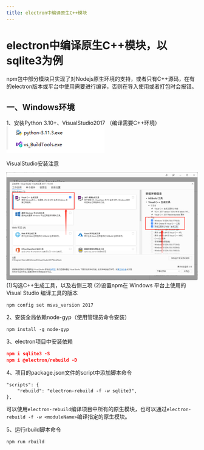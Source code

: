 ```yaml
---
title: electron中编译原生C++模块
---
```


# electron中编译原生C++模块，以sqlite3为例

npm包中部分模块只实现了对Nodejs原生环境的支持，或者只有C++源码，在有的electron版本或平台中使用需要进行编译，否则在导入使用或者打包时会报错。


## 一、Windows环境

1、安装Python 3.10+、VisualStudio2017 （编译需要C++环境）
![dependent](/img/rebuild.png)

VisualStudio安装注意

![VisualStudio](/img/VisualStudio.png)
(1)勾选C++生成工具，以及右侧三项
(2)设置npm在 Windows 平台上使用的 Visual Studio 编译工具的版本
```
npm config set msvs_version 2017
```

2、安装全局依赖node-gyp（使用管理员命令安装）

```
npm install -g node-gyp
```

3、electron项目中安装依赖

```json
npm i sqlite3 -S
npm i @electron/rebuild -D
```

4、项目的package.json文件的script中添加脚本命令

```
"scripts": {
	"rebuild": "electron-rebuild -f -w sqlite3",
},
```

可以使用`electron-rebuild`编译项目中所有的原生模块，也可以通过`electron-rebuild -f -w <moduleName>`编译指定的原生模块。

5、运行rbuild脚本命令

```
npm run rbuild
```
